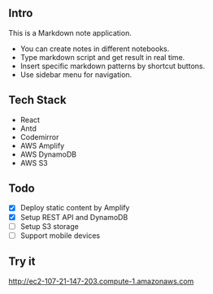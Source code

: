 
## Intro
This is a Markdown note application. 
- You can create notes in different notebooks.
- Type markdown script and get result in real time.
- Insert specific markdown patterns by shortcut buttons.
- Use sidebar menu for navigation.


## Tech Stack
- React
- Antd
- Codemirror
- AWS Amplify
- AWS DynamoDB
- AWS S3

## Todo
- [x] Deploy static content by Amplify
- [x] Setup REST API and DynamoDB
- [ ] Setup S3 storage
- [ ] Support mobile devices

## Try it
http://ec2-107-21-147-203.compute-1.amazonaws.com
